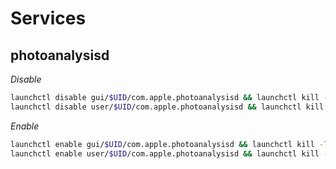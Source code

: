 # Services

## photoanalysisd

*Disable*

``` bash
launchctl disable gui/$UID/com.apple.photoanalysisd && launchctl kill -TERM gui/$UID/com.apple.photoanalysisd
launchctl disable user/$UID/com.apple.photoanalysisd && launchctl kill -TERM user/$UID/com.apple.photoanalysisd
```

*Enable*

``` bash
launchctl enable gui/$UID/com.apple.photoanalysisd && launchctl kill -TERM gui/$UID/com.apple.photoanalysisd
launchctl enable user/$UID/com.apple.photoanalysisd && launchctl kill -TERM user/$UID/com.apple.photoanalysisd
```
